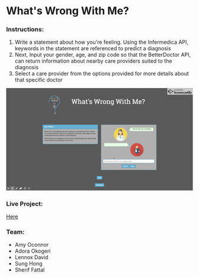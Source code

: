 # What's Wrong With Me?

### Instructions:
1. Write a statement about how you're feeling. Using the Infermedica API, keywords in the statement are referenced to predict a diagnosis 
2. Next, Input your gender, age, and zip code so that the BetterDoctor API, can return information about nearby care providers suited to the diagnosis
3. Select a care provider from the options provided for more details about that specific doctor

<img src="./images/W3Me.gif">

### Live Project:
[Here](https://sfattal.github.io/W3Me/)

### Team:
- Amy Oconnor 
- Adora Okogeri
- Lennox David
- Sung Hong
- Sherif Fattal